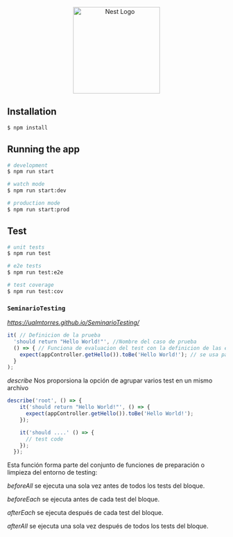 <p align="center">
  <a href="http://nestjs.com/" target="blank"><img src="https://nestjs.com/img/logo-small.svg" width="200" alt="Nest Logo" /></a>
</p>

## Installation

```bash
$ npm install
```

## Running the app

```bash
# development
$ npm run start

# watch mode
$ npm run start:dev

# production mode
$ npm run start:prod
```

## Test

```bash
# unit tests
$ npm run test

# e2e tests
$ npm run test:e2e

# test coverage
$ npm run test:cov
```

### `SeminarioTesting`

*https://ualmtorres.github.io/SeminarioTesting/*

```ts
it( // Definicion de la prueba
  'should return "Hello World!"', //Nombre del caso de prueba
  () => { // Funciona de evaluacion del test con la definicion de las espectativas
    expect(appController.getHello()).toBe('Hello World!'); // se usa para comprobar un valor obtenido por una funcion matcher como toBe.
  }
);
```


_*describe*_ Nos proporsiona la opción de agrupar varios test en un mismo archivo
```ts
describe('root', () => { 
    it('should return "Hello World!"', () => { 
      expect(appController.getHello()).toBe('Hello World!');
    });

    it('should ....' () => { 
      // test code
    });
  });
```
Esta función forma parte del conjunto de funciones de preparación o limpieza del entorno de testing:

_*beforeAll*_ se ejecuta una sola vez antes de todos los tests del bloque.

_*beforeEach*_ se ejecuta antes de cada test del bloque.

_*afterEach*_ se ejecuta después de cada test del bloque.

_*afterAll*_ se ejecuta una sola vez después de todos los tests del bloque.